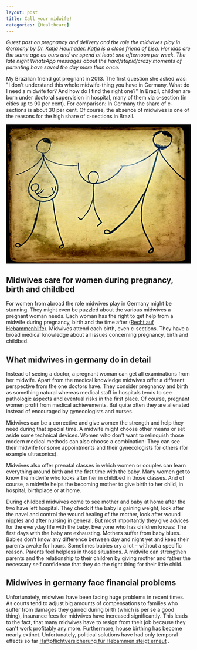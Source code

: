 ```yaml
---
layout: post
title: Call your midwife!
categories: [Healthcare]
---
```


*Guest post on pregnancy and delivery and the role the midwives play in Germany by Dr. Katja Heumader. Katja is a close friend of Lisa. Her kids are the same age as ours and we spend at least one afternoon per week. The late night WhatsApp messages about the hard/stupid/crazy moments of parenting have saved the day more than once.*

My Brazilian friend got pregnant in 2013. The first question she asked was: "I don't understand this whole midwife-thing you have in Germany. What do I need a midwife for? And how do I find the right one?" In Brazil, children are born under doctoral supervision in hospital, many of them via c-section (in cities up to 90 per cent). For comparison: In Germany the share of c-sections is about 30 per cent. Of course, the absence of midwives is one of the reasons for the high share of c-sections in Brazil.

![Midwifes in Germany](/assets/img/midwife-germany.jpg)

## Midwives care for women during pregnancy, birth and childbed

For women from abroad the role midwives play in Germany might be stunning. They might even be puzzled about the various midwives a pregnant woman needs. Each woman has the right to get help from a midwife during pregnancy, birth and the time after ([Recht auf Hebammenhilfe](https://www.gesetze-im-internet.de/sgb_5/__24d.html)). Midwives attend each birth, even c-sections. They have a broad medical knowledge about all issues concerning pregnancy, birth and childbed.

## What midwives in germany do in detail

Instead of seeing a doctor, a pregnant woman can get all examinations from her midwife. Apart from the medical knowledge midwives offer a different perspective from the one doctors have. They consider pregnancy and birth as something natural whereas medical staff in hospitals tends to see pathologic aspects and eventual risks in the first place. Of course, pregnant women profit from medical achievements. But quite often they are alienated instead of encouraged by gynecologists and nurses.

Midwives can be a corrective and give women the strength and help they need during that special time. A midwife might choose other means or set aside some technical devices. Women who don't want to relinquish those modern medical methods can also choose a combination: They can see their midwife for some appointments and their gynecologists for others (for example ultrasonics).

Midwives also offer prenatal classes in which women or couples can learn everything around birth and the first time with the baby. Many women get to know the midwife who looks after her in childbed in those classes. And of course, a midwife helps the becoming mother to give birth to her child, in hospital, birthplace or at home.

During childbed midwives come to see mother and baby at home after the two have left hospital. They check if the baby is gaining weight, look after the navel and control the wound healing of the mother, look after wound nipples and after nursing in general. But most importantly they give advices for the everyday life with the baby. Everyone who has children knows: The first days with the baby are exhausting. Mothers suffer from baby blues. Babies don't know any difference between day and night yet and keep their parents awake for hours. Sometimes babies cry a lot – without a specific reason. Parents feel helpless in those situations. A midwife can strengthen parents and the relationship to their children by giving mother and father the necessary self confidence that they do the right thing for their little child.

## Midwives in germany face financial problems

Unfortunately, midwives have been facing huge problems in recent times. As courts tend to adjust big amounts of compensations to families who suffer from damages they gained during birth (which is per se a good thing), insurance fees for midwives have increased significantly. This leads to the fact, that many midwives have to resign from their job because they can't work profitably any more. Furthermore, house birthing has become nearly extinct. Unfortunately, political solutions have had only temporal effects so far [Haftpflichtversicherung für Hebammen steigt erneut](https://www.hebammenverband.de/aktuell/nachricht-detail/datum/2015/11/26/artikel/haftpflicht-fuer-hebammen-steigt-erneut/) .
